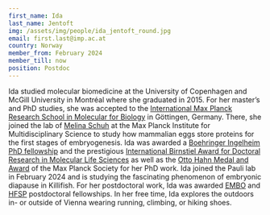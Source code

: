 ```yaml
---
first_name: Ida
last_name: Jentoft
img: /assets/img/people/ida_jentoft_round.jpg
email: first.last@imp.ac.at
country: Norway
member_from: February 2024
member_till: now
position: Postdoc
---
```

Ida studied molecular biomedicine at the University of Copenhagen and McGill University in Montréal where she graduated in 2015. For her master’s and PhD studies, she was accepted to the [International Max Planck Research School in Molecular for Biology](https://uni-goettingen.de/en/663763.html) in Göttingen, Germany. There, she joined the lab of [Melina Schuh](https://www.mpinat.mpg.de/mschuh) at the Max Planck Institute for Multidisciplinary Science to study how mammalian eggs store proteins for the first stages of embryogenesis. Ida was awarded a [Boehringer Ingelheim PhD fellowship](https://www.bifonds.de/fellowships-grants/phd-fellowships.html) and the prestigious [International Birnstiel Award for Doctoral Research in Molecular Life Sciences](https://www.imp.ac.at/achievements/birnstiel-award) as well as the [Otto Hahn Medal and Award](https://www.imp.ac.at/news/article/otto-hahn-medal-and-award-for-ida-jentoft) of the Max Planck Society for her PhD work. Ida joined the Pauli lab in February 2024 and is studying the fascinating phenomenon of embryonic diapause in Killifish. For her postdoctoral work, Ida was awarded [EMBO](https://www.imp.ac.at/news/article/hat-trick-for-pauli-lab-three-fellowships-for-postdocs-and-student) and [HFSP](https://www.hfsp.org/funding/hfsp-funding/postdoctoral-fellowships) postdoctoral fellowships. In her free time, Ida explores the outdoors in- or outside of Vienna wearing running, climbing, or hiking shoes.
